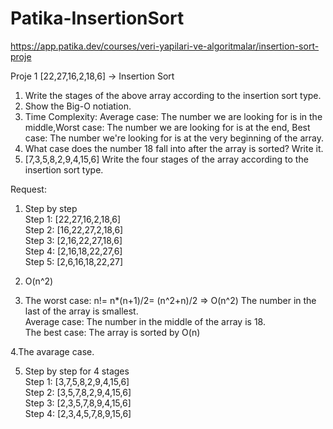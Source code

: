 # Patika-InsertionSort
https://app.patika.dev/courses/veri-yapilari-ve-algoritmalar/insertion-sort-proje

Proje 1
[22,27,16,2,18,6] -> Insertion Sort

1)  Write the stages of the above array according to the insertion sort type.
2)  Show the Big-O notiation.
3)  Time Complexity: Average case: The number we are looking for is in the middle,Worst case: The number we are looking for is at the end, Best case: The number we're looking for is at the very beginning of the array.
4)  What case does the number 18 fall into after the array is sorted? Write it.
5)  [7,3,5,8,2,9,4,15,6] Write the four stages of the array according to the insertion sort type.





Request:

1. Step by step <br> 
Step 1: [22,27,16,2,18,6] <br> 
Step 2: [16,22,27,2,18,6] <br> 
Step 3: [2,16,22,27,18,6] <br> 
Step 4: [2,16,18,22,27,6] <br> 
Step 5: [2,6,16,18,22,27] <br> 

2. O(n^2)

3.  The worst case: n!= n*(n+1)/2= (n^2+n)/2 => O(n^2) The number in the last of the array is smallest. <br> 
Average case: The number in the middle of the array is 18. <br> 
The best case: The array is sorted by O(n)

4.The avarage case.

5. Step by step for 4 stages <br> 
Step 1: [3,7,5,8,2,9,4,15,6] <br>
Step 2: [3,5,7,8,2,9,4,15,6] <br>
Step 3: [2,3,5,7,8,9,4,15,6] <br>
Step 4: [2,3,4,5,7,8,9,15,6]


